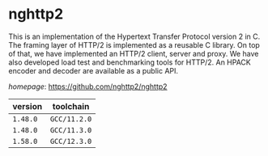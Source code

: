# nghttp2

This is an implementation of the Hypertext Transfer Protocol version 2 in C.  The framing layer of HTTP/2 is implemented as a reusable C library.  On top of that, we have implemented an HTTP/2 client, server and proxy.  We have also developed load test and benchmarking tools for HTTP/2.  An HPACK encoder and decoder are available as a public API.

*homepage*: <https://github.com/nghttp2/nghttp2>

version | toolchain
--------|----------
``1.48.0`` | ``GCC/11.2.0``
``1.48.0`` | ``GCC/11.3.0``
``1.58.0`` | ``GCC/12.3.0``
